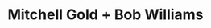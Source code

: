 ---
title: "Mitchell Gold + Bob Williams"
url: /fort-worth/mitchell-gold-bob-williams/
shop: furniture
---